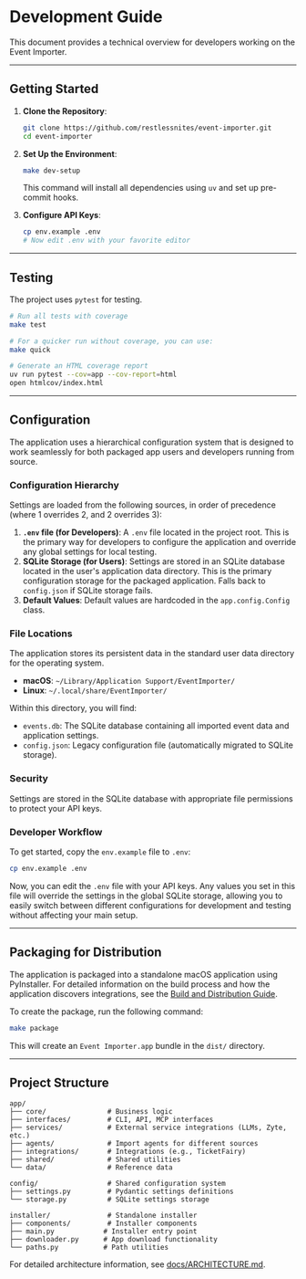 # Development Guide

This document provides a technical overview for developers working on the Event Importer.

---

## Getting Started

1. **Clone the Repository**:

    ```bash
    git clone https://github.com/restlessnites/event-importer.git
    cd event-importer
    ```

2. **Set Up the Environment**:

    ```bash
    make dev-setup
    ```

    This command will install all dependencies using `uv` and set up pre-commit hooks.

3. **Configure API Keys**:

    ```bash
    cp env.example .env
    # Now edit .env with your favorite editor
    ```

---

## Testing

The project uses `pytest` for testing.

```bash
# Run all tests with coverage
make test

# For a quicker run without coverage, you can use:
make quick

# Generate an HTML coverage report
uv run pytest --cov=app --cov-report=html
open htmlcov/index.html
```

---

## Configuration

The application uses a hierarchical configuration system that is designed to work seamlessly for both packaged app users and developers running from source.

### Configuration Hierarchy

Settings are loaded from the following sources, in order of precedence (where 1 overrides 2, and 2 overrides 3):

1. **`.env` file (for Developers)**: A `.env` file located in the project root. This is the primary way for developers to configure the application and override any global settings for local testing.
2. **SQLite Storage (for Users)**: Settings are stored in an SQLite database located in the user's application data directory. This is the primary configuration storage for the packaged application. Falls back to `config.json` if SQLite storage fails.
3. **Default Values**: Default values are hardcoded in the `app.config.Config` class.

### File Locations

The application stores its persistent data in the standard user data directory for the operating system.

- **macOS**: `~/Library/Application Support/EventImporter/`
- **Linux**: `~/.local/share/EventImporter/`

Within this directory, you will find:

- `events.db`: The SQLite database containing all imported event data and application settings.
- `config.json`: Legacy configuration file (automatically migrated to SQLite storage).

### Security

Settings are stored in the SQLite database with appropriate file permissions to protect your API keys.

### Developer Workflow

To get started, copy the `env.example` file to `.env`:

```bash
cp env.example .env
```

Now, you can edit the `.env` file with your API keys. Any values you set in this file will override the settings in the global SQLite storage, allowing you to easily switch between different configurations for development and testing without affecting your main setup.

---

## Packaging for Distribution

The application is packaged into a standalone macOS application using PyInstaller. For detailed information on the build process and how the application discovers integrations, see the [Build and Distribution Guide](BUILD_PROCESS.md).

To create the package, run the following command:

```bash
make package
```

This will create an `Event Importer.app` bundle in the `dist/` directory.

---

## Project Structure

```plaintext
app/
├── core/               # Business logic
├── interfaces/         # CLI, API, MCP interfaces
├── services/           # External service integrations (LLMs, Zyte, etc.)
├── agents/             # Import agents for different sources
├── integrations/       # Integrations (e.g., TicketFairy)
├── shared/             # Shared utilities
└── data/               # Reference data

config/                 # Shared configuration system
├── settings.py         # Pydantic settings definitions
└── storage.py          # SQLite settings storage

installer/              # Standalone installer
├── components/         # Installer components
├── main.py            # Installer entry point
├── downloader.py      # App download functionality
└── paths.py           # Path utilities
```

For detailed architecture information, see [docs/ARCHITECTURE.md](ARCHITECTURE.md).

